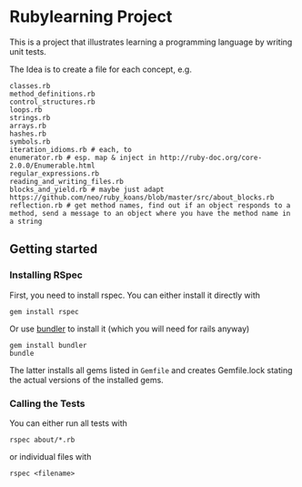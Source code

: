 
# Rubylearning Project

This is a project that illustrates learning a programming language by writing unit tests.

The Idea is to create a file for each concept, e.g.

    classes.rb
    method_definitions.rb
    control_structures.rb
    loops.rb
    strings.rb
    arrays.rb
    hashes.rb
    symbols.rb
    iteration_idioms.rb # each, to
    enumerator.rb # esp. map & inject in http://ruby-doc.org/core-2.0.0/Enumerable.html
    regular_expressions.rb
    reading_and_writing_files.rb
    blocks_and_yield.rb # maybe just adapt https://github.com/neo/ruby_koans/blob/master/src/about_blocks.rb
    reflection.rb # get method names, find out if an object responds to a method, send a message to an object where you have the method name in a string

## Getting started

### Installing RSpec

First, you need to install rspec. You can either install it directly with

    gem install rspec

Or use [bundler](http://bundler.io/) to install it (which you will need for rails anyway)

    gem install bundler
    bundle

The latter installs all gems listed in `Gemfile` and creates Gemfile.lock stating the actual versions of the installed gems.


### Calling the Tests

You can either run all tests with

    rspec about/*.rb

or individual files with

    rspec <filename>
